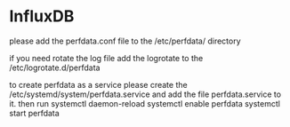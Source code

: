 # InfluxDB
please add the perfdata.conf file to the /etc/perfdata/ directory

if you need rotate the log file add the logrotate to the /etc/logrotate.d/perfdata 

to create perfdata as a service please create the /etc/systemd/system/perfdata.service and add the file perfdata.service to it.
then run 
systemctl daemon-reload
systemctl enable perfdata
systemctl start perfdata

